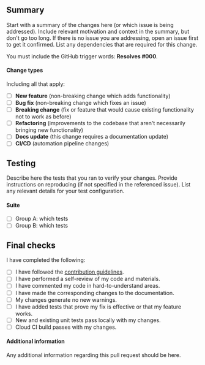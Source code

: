 ## Summary

Start with a summary of the changes here (or which issue is being addressed).
Include relevant motivation and context in the summary, but don't go too long.
If there is no issue you are addressing, open an issue first to get it confirmed.
List any dependencies that are required for this change.

You must include the GitHub trigger words: **Resolves #000**.

#### Change types

Including all that apply:

- [ ] **New feature** (non-breaking change which adds functionality)
- [ ] **Bug fix** (non-breaking change which fixes an issue)
- [ ] **Breaking change** (fix or feature that would cause existing functionality not to work as before)
- [ ] **Refactoring** (improvements to the codebase that aren't necessarily bringing new functionality)
- [ ] **Docs update** (this change requires a documentation update)
- [ ] **CI/CD** (automation pipeline changes)

## Testing

Describe here the tests that you ran to verify your changes.
Provide instructions on reproducing (if not specified in the referenced issue).
List any relevant details for your test configuration.

#### Suite

- [ ] Group A: which tests
- [ ] Group B: which tests

## Final checks

I have completed the following:

- [ ] I have followed the [contribution guidelines](CONTRIBUTING.md).
- [ ] I have performed a self-review of my code and materials.
- [ ] I have commented my code in hard-to-understand areas.
- [ ] I have made the corresponding changes to the documentation.
- [ ] My changes generate no new warnings.
- [ ] I have added tests that prove my fix is effective or that my feature works.
- [ ] New and existing unit tests pass locally with my changes.
- [ ] Cloud CI build passes with my changes.

#### Additional information

Any additional information regarding this pull request should be here.
